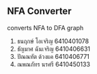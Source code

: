## NFA Converter
converts NFA to DFA graph

1. ธนฤกษ์ โอเจริญ 6410401078
2. ธัญมาศ ฉันเจริญ 6410406631
3. ปัณณทัต ด้วงแค 6410406771
4. ณพณภัทร นรศรี 6410450133